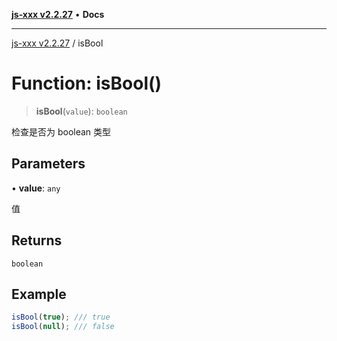 [**js-xxx v2.2.27**](../README.md) • **Docs**

***

[js-xxx v2.2.27](../README.md) / isBool

# Function: isBool()

> **isBool**(`value`): `boolean`

检查是否为 boolean 类型

## Parameters

• **value**: `any`

值

## Returns

`boolean`

## Example

```ts
isBool(true); /// true
isBool(null); /// false
```
